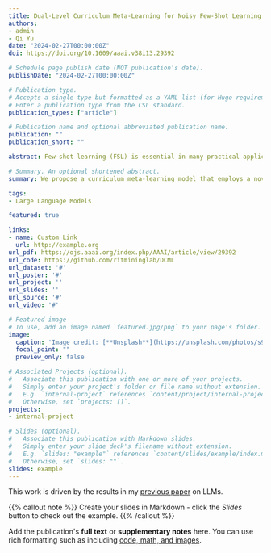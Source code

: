 ```yaml
---
title: Dual-Level Curriculum Meta-Learning for Noisy Few-Shot Learning Tasks
authors:
- admin
- Qi Yu
date: "2024-02-27T00:00:00Z"
doi: https://doi.org/10.1609/aaai.v38i13.29392

# Schedule page publish date (NOT publication's date).
publishDate: "2024-02-27T00:00:00Z"

# Publication type.
# Accepts a single type but formatted as a YAML list (for Hugo requirements).
# Enter a publication type from the CSL standard.
publication_types: ["article"]

# Publication name and optional abbreviated publication name.
publication: ""
publication_short: ""

abstract: Few-shot learning (FSL) is essential in many practical applications. However, the limited training examples make the models more vulnerable to label noise, which can lead to poor generalization capability. To address this critical challenge, we propose a curriculum meta-learning model that employs a novel dual-level class-example sampling strategy to create a robust curriculum for adaptive task distribution formulation and robust model training. The dual-level framework proposes a heuristic class sampling criterion that measures pairwise class boundary complexity to form a class curriculum; it uses effective example sampling through an under-trained proxy model to form an example curriculum. By utilizing both class-level and example-level information, our approach is more robust to handle limited training data and noisy labels that commonly occur in few-shot learning tasks. The model has efficient convergence behavior, which is verified through rigorous convergence analysis. Additionally, we establish a novel error bound through a hierarchical PAC-Bayesian analysis for curriculum meta-learning under noise. We conduct extensive experiments that demonstrate the effectiveness of our framework in outperforming existing noisy few-shot learning methods under various few-shot classification benchmarks. Our code is available at https://github.com/ritmininglab/DCML.

# Summary. An optional shortened abstract.
summary: We propose a curriculum meta-learning model that employs a novel dual-level class-example sampling strategy to create a robust curriculum for adaptive task distribution formulation and robust model training.

tags:
- Large Language Models

featured: true

links:
- name: Custom Link
  url: http://example.org
url_pdf: https://ojs.aaai.org/index.php/AAAI/article/view/29392
url_code: https://github.com/ritmininglab/DCML
url_dataset: '#'
url_poster: '#'
url_project: ''
url_slides: ''
url_source: '#'
url_video: '#'

# Featured image
# To use, add an image named `featured.jpg/png` to your page's folder. 
image:
  caption: 'Image credit: [**Unsplash**](https://unsplash.com/photos/s9CC2SKySJM)'
  focal_point: ""
  preview_only: false

# Associated Projects (optional).
#   Associate this publication with one or more of your projects.
#   Simply enter your project's folder or file name without extension.
#   E.g. `internal-project` references `content/project/internal-project/index.md`.
#   Otherwise, set `projects: []`.
projects:
- internal-project

# Slides (optional).
#   Associate this publication with Markdown slides.
#   Simply enter your slide deck's filename without extension.
#   E.g. `slides: "example"` references `content/slides/example/index.md`.
#   Otherwise, set `slides: ""`.
slides: example
---
```


This work is driven by the results in my [previous paper](/publication/conference-paper/) on LLMs.

{{% callout note %}}
Create your slides in Markdown - click the *Slides* button to check out the example.
{{% /callout %}}

Add the publication's **full text** or **supplementary notes** here. You can use rich formatting such as including [code, math, and images](https://docs.hugoblox.com/content/writing-markdown-latex/).

